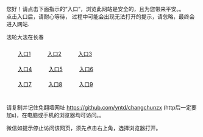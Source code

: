 您好！请点击下面指示的“入口”，浏览此网站是安全的，且为您带来平安。。 <br/>
点击入口后，请耐心等待， 过程中可能会出现无法打开的提示，请忽略，最终会进入网站. </br>

法轮大法在长春<br/>
<div style="padding:10px"><a style="margin:20px" target="_blank" href="https://dwp4ty3cax5n8.cloudfront.net/2Qpsp?lpuuqv" id="ccLink1" rel="nofollow">入口1</a> <a target="_blank" style="margin:20px" href="https://d2bnj64h3lxagr.cloudfront.net/2Qpsp?bkfntl" id="ccLink2" rel="nofollow">入口2</a> <a style="margin:20px" target="_blank" href="https://dqa0xaq5pwhl7.cloudfront.net/2Qpsp?emhmrvg" id="ccLink3" rel="nofollow">入口3</a></div>

<div style="padding:10px" ><a style="margin:20px" target="_blank" href="https://dwp4ty3cax5n8.cloudfront.net/2Qpsp?lpuuqv" id="ccLink4" rel="nofollow">入口4</a> <a style="margin:20px" href="https://d2bnj64h3lxagr.cloudfront.net/2Qpsp?bkfntl" target="_blank" id="ccLink5" rel="nofollow">入口5</a> <a style="margin:20px" href="https://dqa0xaq5pwhl7.cloudfront.net/2Qpsp?emhmrvg" target="_blank" id="ccLink6" rel="nofollow">入口6</a></div>

<div style="padding:10px"><a style="margin:20px" target="_blank" href="https://dwp4ty3cax5n8.cloudfront.net/2Qpsp?lpuuqv" id="ccLink7" rel="nofollow">入口7</a> <a style="margin:20px" href="https://d2bnj64h3lxagr.cloudfront.net/2Qpsp?bkfntl" target="_blank" id="ccLink8" rel="nofollow">入口8</a> <a style="margin:20px" target="_blank" href="https://dqa0xaq5pwhl7.cloudfront.net/2Qpsp?emhmrvg" id="ccLink9" rel="nofollow">入口9</a></div>

<br/>



请复制并记住免翻墙网址 https://github.com/yntd/changchunzx (http后一定要加s)，在电脑或手机的浏览器均可访问。。<br/>

微信如提示停止访问该网页，须先点击右上角，选择浏览器打开。
